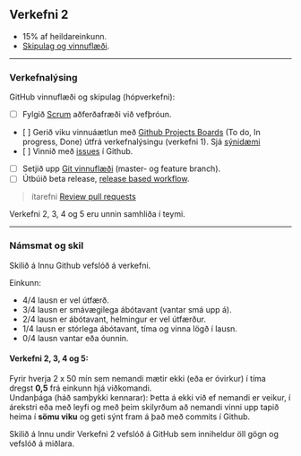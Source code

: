 ## Verkefni 2 

- 15% af heildareinkunn.
- [Skipulag og vinnuflæði](https://github.com/vefforritunII/afangi/blob/main/Skipulag.md).

---

### Verkefnalýsing

GitHub vinnuflæði og skipulag (hópverkefni): 
- [ ] Fylgið [Scrum](https://www.scrum.org/resources/what-is-scrum) aðferðafræði við vefþróun.
- [ ] Gerið viku vinnuáætlun með [Github Projects Boards](https://docs.github.com/en/issues/organizing-your-work-with-project-boards/managing-project-boards/about-project-boards) (To do, In progress, Done) útfrá verkefnalýsingu (verkefni 1). Sjá [sýnidæmi](https://github.com/vefforritunII/afangi/blob/main/Myndir/Projects.png)
- [ ] Vinnið með [issues](https://docs.github.com/en/issues/tracking-your-work-with-issues/about-issues#filtering) í Github.
- [ ] Setjið upp [Git vinnuflæði](https://nvie.com/posts/a-successful-git-branching-model/) (master- og feature branch). 
- [ ] Útbúið beta release, [release based workflow](https://github.com/skills/release-based-workflow).

> ítarefni [Review pull requests](https://github.com/skills/review-pull-requests)

Verkefni 2, 3, 4 og 5 eru unnin samhliða í teymi.


<!-- 
Veljið vinnuflæði við hæfi:
- Feature Branch Workflow
- GitHub workflow). 
-->

---

### Námsmat og skil

Skilið á Innu Github vefslóð á verkefni.

Einkunn: 
- 4/4 lausn er vel útfærð.
- 3/4 lausn er smávægilega ábótavant (vantar smá upp á).
- 2/4 lausn er ábótavant, helmingur er vel útfærður.
- 1/4 lausn er stórlega ábótavant, tíma og vinna lögð í lausn.
- 0/4 lausn vantar eða óunnin.

#### Verkefni 2, 3, 4 og 5:
Fyrir hverja 2 x 50 mín sem nemandi mætir ekki (eða er óvirkur) í tíma dregst **0,5** frá einkunn hjá viðkomandi. <br>
Undanþága (háð samþykki kennarar): Þetta á ekki við ef nemandi er veikur, í árekstri eða með leyfi og með þeim skilyrðum að nemandi vinni upp tapið heima í **sömu viku** og geti sýnt fram á það með commits í Github.

Skilið á Innu undir Verkefni 2 vefslóð á GitHub sem inniheldur öll gögn og vefslóð á miðlara.

